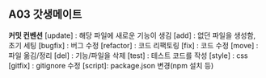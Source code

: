 ## A03 갓생메이트

**커밋 컨벤션**
[update] : 해당 파일에 새로운 기능이 생김
[add] : 없던 파일을 생성함, 초기 세팅
[bugfix] : 버그 수정
[refactor] : 코드 리팩토링
[fix] : 코드 수정
[move] : 파일 옮김/정리
[del] : 기능/파일을 삭제
[test] : 테스트 코드를 작성
[style] : css
[gitfix] : gitignore 수정
[script]: package.json 변경(npm 설치 등)
